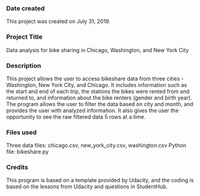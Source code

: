 ### Date created
This project was created on July 31, 2019.

### Project Title
Data analysis for bike sharing in Chicago, Washington, and New York City

### Description
This project allows the user to access bikeshare data from three cities - Washington, New York City, and Chicago.  It includes information such as the start and end of each trip, the stations the bikes were rented from and returned to, and information about the bike renters (gender and birth year).  The program allows the user to filter the data based on city and month, and provides the user with analyzed information.  It also gives the user the opportunity to see the raw filtered data 5 rows at a time.

### Files used
Three data files: chicago.csv, new_york_city.csv, washington.csv
Python file: bikeshare.py

### Credits
This program is based on a template provided by Udacity, and the coding is based on the lessons from Udacity and questions in StudentHub.
